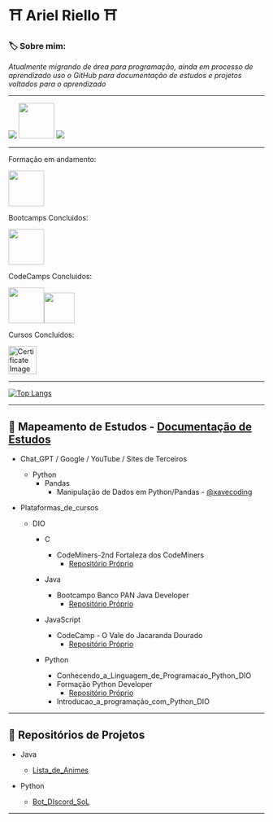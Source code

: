 # ⛩️ Ariel Riello ⛩️ 

### 🏷️ Sobre mim:

*Atualmente migrando de área para programação, ainda em processo de aprendizado uso o GitHub para documentação de estudos e projetos voltados para o aprendizado*

---


[<img src="https://img.shields.io/badge/LinkedIn-0077B5?style=for-the-badge&logo=linkedin&logoColor=white">](https://www.linkedin.com/in/ariel-gustavo-frutuoso-riello-962217266/)
[<img src="https://hermes.digitalinnovation.one/assets/diome/logo-full.svg" width="70">](https://web.dio.me/users/riello_programmer?tab=skills)
<a href="mailto:riello.programmer@gmail.com">
  <img src="https://img.shields.io/badge/Gmail-D14836?style=for-the-badge&logo=gmail&logoColor=white"/>
</a>

---

Formação em andamento:

[<img src="https://hermes.dio.me/tracks/aa71615b-e701-4cec-bb64-71ba6974c5fe.png" width="70">](https://web.dio.me/track/formacao-python-developer)


Bootcamps Concluidos:

[<img src="https://hermes.dio.me/tracks/608ecefd-1d10-42ea-9f58-3e7a4548ab3e.png" width="70">](https://www.dio.me/certificate/4233EB4D/share)

CodeCamps Concluidos:

[<img src="https://hermes.dio.me/tracks/e3092c08-98c4-4131-aec1-f3affe6db45d.png" width="70">](https://www.dio.me/certificate/D7B1982C/share)[<img src="https://hermes.dio.me/tracks/cc708075-49ef-4974-85ca-c9a33a19e32d.png" width="60">](https://www.dio.me/certificate/AC2DBFF4/share)

Cursos Concluidos: 

<p>
  <a href="https://www.coursera.org/account/accomplishments/verify/QY5GC5ZYNFK8">
    <picture>
      <source srcset="https://scs.usp.br/identidadevisual/wp-content/uploads/2022/08/logo_usp_branco.png" media="(prefers-color-scheme: dark)">
      <source srcset="https://d3njjcbhbojbot.cloudfront.net/api/utilities/v1/imageproxy/https://coursera-university-assets.s3.amazonaws.com/8f/4b5a90378011e5a61ebde0011ec7cd/logo_USP_quadrado---C_pia.png?auto=format%2Ccompress&dpr=1&w=80&h=80" media="(prefers-color-scheme: light)">
      <img src="https://www.coursera.org/account/accomplishments/verify/QY5GC5ZYNFK8" alt="Certificate Image" width="55">
    </picture>
  </a>
</p>

---

<div style="width: 200px;">
  <a href="https://github.com/ArielRiello/github-readme-stats">
    <img src="https://github-readme-stats.vercel.app/api/top-langs/?username=ArielRiello&langs_count=8" alt="Top Langs" />
  </a>
</div>

---

## 💾 Mapeamento de Estudos - [Documentação de Estudos](https://github.com/ArielRiello/Documentacao_de_Estudos)

* Chat_GPT / Google / YouTube / Sites de Terceiros
    * Python
        * Pandas
            * Manipulação de Dados em Python/Pandas - [@xavecoding](https://www.youtube.com/@xavecoding)


* Plataformas_de_cursos
    * DIO
        * C
            * CodeMiners-2nd Fortaleza dos CodeMiners
                * [Repositório Próprio](https://github.com/ArielRiello/CodeCamp_Fortaleza_dos_CodeMiners)

        * Java
            * Bootcampo Banco PAN Java Developer 
                * [Repositório Próprio](https://github.com/ArielRiello/Bootcamp_Banco_PAN_Java_Developer)

        * JavaScript
            * CodeCamp - O Vale do Jacaranda Dourado 
                * [Repositório Próprio](https://github.com/ArielRiello/CodeCamp_Fortaleza_dos_CodeMiners)
            
        * Python
            * Conhecendo_a_Linguagem_de_Programacao_Python_DIO
            * Formação Python Developer
                * [Repositório Próprio](https://github.com/ArielRiello/Formacao_Python_Developer_DIO)
            * Introducao_a_programação_com_Python_DIO

---

## 🧪 Repositórios de Projetos

* Java
    * [Lista_de_Animes](https://github.com/ArielRiello/Projeto_Lista_de_Animes_Java)

* Python
    * [Bot_DIscord_SoL](https://github.com/ArielRiello/Discord_Bot_SoL)

---
